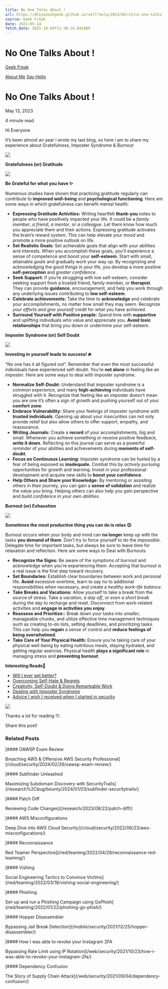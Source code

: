 ```yaml
---
title: No One Talks About !
url: https://dhiyaneshgeek.github.io/self/help/2023/05/13/no-one-talks-about/
source: Geek Freak
date: 2023-05-14
fetch_date: 2025-10-04T11:38:10.841889
---
```


# No One Talks About !

[Geek Freak](/)

[About Me](/about/)
[Say Hello](/contact/)

# No One Talks About !

May 13, 2023

4 minute read

Hi Everyone

It’s been almost an year i wrote my last blog, so here i am to share my experience about Gratefulness, Imposter Syndrome & Burnout

![](/images/mental/mental-health-logo.png)

**Gratefulness (or) Gratitude**

![](/images/mental/gratitude.png)

**Be Grateful for what you have ✨**

Numerous studies have shown that practicing gratitude regularly can contribute to **improved well-being** and **psychological functioning**. Here are some ways in which gratefulness can benefit mental health:

* **Expressing Gratitude Activities:** Writing heartfelt **thank-you** notes to people who have positively impacted your life. It could be a *family member*, *a friend*, *a mentor*, or *a colleague*. Let them know how much you appreciate them and their actions. Expressing gratitude activates the brain’s reward system. This can help elevate your mood and promote a more positive outlook on life.
* **Set Realistic Goals:** Set achievable goals that align with your abilities and interests. When you accomplish these goals, you’ll experience a sense of competence and boost your **self-esteem**. Start with small, attainable *goals* and gradually work your way up. By recognizing and acknowledging the good things in your life, you develop a more positive **self-perception** and *greater confidence*.
* **Seek Support:** If you’re struggling with low self-esteem, consider seeking support from a trusted friend, family member, or **therapist**. They can provide **guidance**, encouragement, and help you work through any underlying issues contributing to **low self-esteem**.
* **Celebrate achievements:** Take the time to **acknowledge** and celebrate your accomplishments, no matter how small they may seem. Recognize *your efforts and give yourself credit* for what you have achieved.
* **Surround Yourself with Positive people:** Spend time with **supportive** and uplifting individuals who value and appreciate you. **Avoid toxic relationships** that bring you down or undermine your self-esteem.

**Imposter Syndrome (or) Self Doubt**

![](/images/mental/imposter-syndrome.png)

**Investing in yourself leads to success! 🔥**

“No one has it all figured out”. Remember that even the most successful individuals have experienced self-doubt. You’re **not alone** in feeling like an *imposter*. Here are some ways to deal with imposter syndrome.

* **Normalize Self-Doubt:** Understand that imposter syndrome is a *common experience*, and many **high-achieving** individuals have struggled with it. Recognize that feeling like an imposter doesn’t mean you are one it’s often a sign of growth and pushing yourself out of your **comfort zone**.
* **Embrace Vulnerability:** Share your feelings of imposter syndrome with **trusted individuals**. Opening up about your *insecurities* can not only provide relief but also allow others to offer support, empathy, and reassurance.
* **Writing Journals:** Create a **record** of your accomplishments, big and small. Whenever you achieve something or receive positive feedback, **write it down**. Reflecting on this journal can serve as a powerful *reminder* of your abilities and achievements during **moments of self-doubt**.
* **Focus on Continuous Learning:** Imposter syndrome can be fueled by a fear of being exposed as **inadequate**. Combat this by *actively pursuing* opportunities for growth and learning. Invest in your professional development and acquire new skills to **boost your confidence**.
* **Help Others and Share your Knowledge:** By mentoring or assisting others in their journey, you can gain a **sense of validation** and realize the value you bring. Helping others can also help you gain perspective and *build confidence in your own abilities*.

**Burnout (or) Exhaustion**

![](/images/mental/burnout.png)

**Sometimes the most productive thing you can do is relax 😌**

Burnout occurs when your body and mind can **no longer** keep up with the tasks **you demand of them**. Don’t try to force yourself to do the *impossible*. Delegate time for important tasks, but always be sure to leave time for relaxation and reflection. Here are some ways to Deal with Burnouts.

* **Recognize the Signs:** Be aware of the symptoms of burnout and acknowledge when you’re experiencing them. Accepting that burnout is a real issue is the first step toward recovery.
* **Set Boundaries:** Establish clear boundaries between work and personal life. **Avoid** excessive overtime, learn to say no to additional responsibilities when necessary, and create a *healthy work-life balance*.
* **Take Breaks and Vacations:** Allow yourself to take a break from the source of stress. Take a *vacation*, *a day off*, or *even a short break* during the day to recharge and reset. Disconnect from work-related activities and **engage in activities you enjoy**.
* **Reassess and Prioritize::** Break down your tasks into *smaller*, manageable chunks, and utilize effective time management techniques such as creating to-do lists, setting deadlines, and prioritizing tasks. This can help you **regain** a sense of control and **reduce feelings of being overwhelmed**.
* **Take Care of Your Physical Health:** Ensure you’re taking care of your physical well-being by eating nutritious meals, staying hydrated, and getting regular exercise. Physical health **plays a significant role** in managing stress and **preventing burnout**.

**Interesting Reads📝**

* [Will I ever get better?](https://s0md3v.github.io/blog/will-i-get-better)
* [Overcoming Self-Hate & Regrets](https://s0md3v.github.io/blog/self-hate-and-regrets)
* [Creativity, Self-Doubt & Doing Remarkable Work](https://s0md3v.github.io/blog/creativity-and-self-doubt)
* [Dealing with Imposter Syndrome](https://itsc0rg1.medium.com/dealing-with-imposter-syndrome-a5e044d31b68)
* [Advice I wish I received when I started in security](https://itsc0rg1.medium.com/advice-i-wish-i-received-when-i-started-in-security-e47552033d57)

![](https://media.giphy.com/media/Rb0qg5uHQXQ1rP6Pw5/giphy.gif)

Thanks a lot for reading !!!.

Share this post!

### Related Posts

[#### OAWSP Exam Review

Breaching AWS & Offensive AWS Security Professional](/cloud/security/2024/02/26/oawsp-exam-review/)

[#### Subfinder Unleashed

Maximizing Subdomain Discovery with SecurityTrails](/research%2Cbug/bounty/2024/01/03/subfinder-securitytrails/)

[#### Patch Diff

Reviewing Code Changes](/research/2023/08/22/patch-diff/)

[#### AWS Misconfigurations

Deep Dive into AWS Cloud Security](/cloud/security/2022/06/23/aws-misconfigurations/)

[#### Reconnaissance

Red Teamer Perspective](/red/teaming/2022/04/28/reconnaissance-red-teaming/)

[#### Vishing

Social Engineering Tactics to Convince Victims](/red/teaming/2022/03/18/vishing-social-engineering/)

[#### Phishing

Set-up and run a Phishing Campaign using GoPhish](/red/teaming/2022/01/22/phishing-go-phish/)

[#### Hopper Disassembler

Bypassing Jail Break Detection](/mobile/security/2021/12/25/hopper-disassembler/)

[#### How I was able to revoke your Instagram 2FA

Bypassing Rate Limit using IP Rotation](/web/security/2021/10/23/how-i-was-able-to-revoke-your-instagram-2fa/)

[#### Dependency Confusion

The Story of Supply Chain Attack](/web/security/2021/09/04/dependency-confusion/)